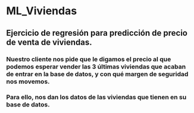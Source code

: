 # ML_Viviendas
## Ejercicio de regresión para predicción de precio de venta de viviendas.
###
### Nuestro cliente nos pide que le digamos el precio al que podemos esperar vender las 3 últimas viviendas que acaban de entrar en la base de datos, y con qué margen de seguridad nos movemos.  
### Para ello, nos dan los datos de las viviendas que tienen en su base de datos.

